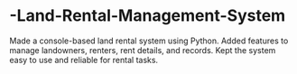 # -Land-Rental-Management-System
Made a console-based land rental system using Python. Added features to manage landowners, renters, rent details, and records. Kept the system easy to use and reliable for rental tasks.
